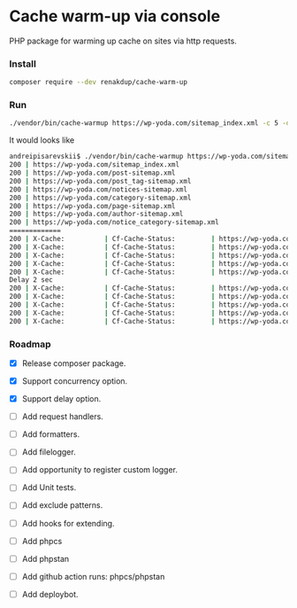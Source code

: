 # Cache warm-up via console 

PHP package for warming up cache on sites via http requests.

### Install
```bash
composer require --dev renakdup/cache-warm-up
```

### Run
```bash
./vendor/bin/cache-warmup https://wp-yoda.com/sitemap_index.xml -c 5 -d 2
```
It would looks like
```bash
andreipisarevskii$ ./vendor/bin/cache-warmup https://wp-yoda.com/sitemap_index.xml -c 5 -d 2
200 | https://wp-yoda.com/sitemap_index.xml
200 | https://wp-yoda.com/post-sitemap.xml
200 | https://wp-yoda.com/post_tag-sitemap.xml
200 | https://wp-yoda.com/notices-sitemap.xml
200 | https://wp-yoda.com/category-sitemap.xml
200 | https://wp-yoda.com/page-sitemap.xml
200 | https://wp-yoda.com/author-sitemap.xml
200 | https://wp-yoda.com/notice_category-sitemap.xml
=============
200 | X-Cache:          | Cf-Cache-Status:         | https://wp-yoda.com/
200 | X-Cache:          | Cf-Cache-Status:         | https://wp-yoda.com/about-me/
200 | X-Cache:          | Cf-Cache-Status:         | https://wp-yoda.com/adaptacziya-programmnyh-produktov/otlichiya-i18n-i-i10n/
200 | X-Cache:          | Cf-Cache-Status:         | https://wp-yoda.com/bazy-dannyh/klasternye-i-neklasternye-indeksy/
200 | X-Cache:          | Cf-Cache-Status:         | https://wp-yoda.com/category/bazy-dannyh/relyaczionnye-bazy-dannyh/mysql/
Delay 2 sec
200 | X-Cache:          | Cf-Cache-Status:         | https://wp-yoda.com/category/adaptacziya-programmnyh-produktov/
200 | X-Cache:          | Cf-Cache-Status:         | https://wp-yoda.com/category/bash/
200 | X-Cache:          | Cf-Cache-Status:         | https://wp-yoda.com/category/bazy-dannyh/
200 | X-Cache:          | Cf-Cache-Status:         | https://wp-yoda.com/category/bazy-dannyh/relyaczionnye-bazy-dannyh/
200 | X-Cache:          | Cf-Cache-Status:         | https://wp-yoda.com/category/macos/
```

### Roadmap
- [x] Release composer package.
- [x] Support concurrency option.
- [x] Support delay option.
- [ ] Add request handlers.
- [ ] Add formatters.
- [ ] Add filelogger.
- [ ] Add opportunity to register custom logger.
- [ ] Add Unit tests.
- [ ] Add exclude patterns.
- [ ] Add hooks for extending.
- [ ] Add phpcs
- [ ] Add phpstan
- [ ] Add github action runs: phpcs/phpstan
- [ ] Add deploybot.

